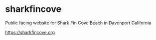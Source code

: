 # sharkfincove
Public facing website for Shark Fin Cove Beach in Davenport California

https://sharkfincove.org

